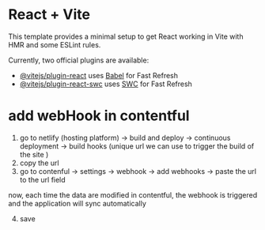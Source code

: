 # React + Vite

This template provides a minimal setup to get React working in Vite with HMR and some ESLint rules.

Currently, two official plugins are available:

- [@vitejs/plugin-react](https://github.com/vitejs/vite-plugin-react/blob/main/packages/plugin-react/README.md) uses [Babel](https://babeljs.io/) for Fast Refresh
- [@vitejs/plugin-react-swc](https://github.com/vitejs/vite-plugin-react-swc) uses [SWC](https://swc.rs/) for Fast Refresh

# add webHook in contentful

1. go to netlify (hosting platform) -> build and deploy -> continuous deployment -> build hooks (unique url we can use to trigger the build of the site )
2. copy the url
3. go to contenful -> settings -> webhook -> add webhooks -> paste the url to the url field

now, each time the data are modified in contentful, the webhook is triggered and the application will sync automatically

4. save
